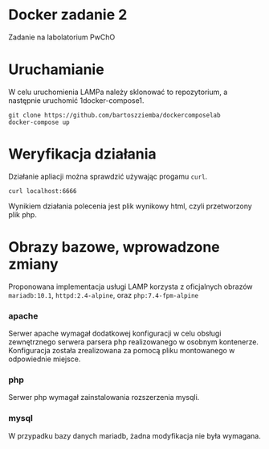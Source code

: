 # Docker zadanie 2
Zadanie na labolatorium PwChO
# Uruchamianie
W celu uruchomienia LAMPa należy sklonować to repozytorium, a następnie uruchomić 1docker-compose1.

```
git clone https://github.com/bartoszziemba/dockercomposelab
docker-compose up
```
# Weryfikacja działania
Działanie apliacji można sprawdzić używając progamu `curl`.
```
curl localhost:6666
```
Wynikiem działania polecenia jest plik wynikowy html, czyli przetworzony plik php.

# Obrazy bazowe, wprowadzone zmiany
Proponowana implementacja usługi LAMP korzysta z oficjalnych obrazów `mariadb:10.1`, `httpd:2.4-alpine`, oraz `php:7.4-fpm-alpine`

### apache
Serwer apache wymagał dodatkowej konfiguracji w celu obsługi zewnętrznego serwera parsera php realizowanego w osobnym kontenerze. Konfiguracja została zrealizowana za pomocą pliku montowanego w odpowiednie miejsce. 

### php
Serwer php wymagał zainstalowania rozszerzenia mysqli.

### mysql
W przypadku bazy danych mariadb, żadna modyfikacja nie była wymagana.
